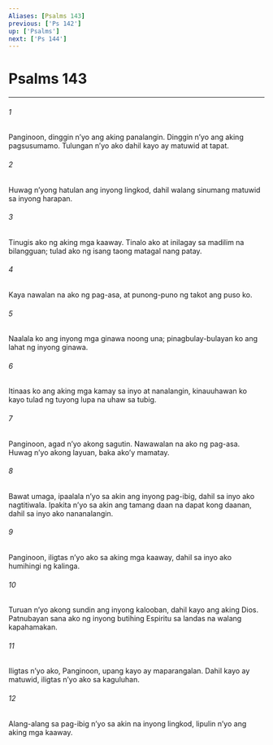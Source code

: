 ```yaml
---
Aliases: [Psalms 143]
previous: ['Ps 142']
up: ['Psalms']
next: ['Ps 144']
---
```

# Psalms 143

***






















###### 1 










Panginoon, dinggin nʼyo ang aking panalangin. Dinggin nʼyo ang aking pagsusumamo. Tulungan nʼyo ako dahil kayo ay matuwid at tapat. 





















###### 2 










Huwag nʼyong hatulan ang inyong lingkod, dahil walang sinumang matuwid sa inyong harapan. 





















###### 3 










Tinugis ako ng aking mga kaaway. Tinalo ako at inilagay sa madilim na bilangguan; tulad ako ng isang taong matagal nang patay. 





















###### 4 










Kaya nawalan na ako ng pag-asa, at punong-puno ng takot ang puso ko. 





















###### 5 










Naalala ko ang inyong mga ginawa noong una; pinagbulay-bulayan ko ang lahat ng inyong ginawa. 





















###### 6 










Itinaas ko ang aking mga kamay sa inyo at nanalangin, kinauuhawan ko kayo tulad ng tuyong lupa na uhaw sa tubig. 





















###### 7 










Panginoon, agad nʼyo akong sagutin. Nawawalan na ako ng pag-asa. Huwag nʼyo akong layuan, baka akoʼy mamatay. 





















###### 8 










Bawat umaga, ipaalala nʼyo sa akin ang inyong pag-ibig, dahil sa inyo ako nagtitiwala. Ipakita nʼyo sa akin ang tamang daan na dapat kong daanan, dahil sa inyo ako nananalangin. 





















###### 9 










Panginoon, iligtas nʼyo ako sa aking mga kaaway, dahil sa inyo ako humihingi ng kalinga. 





















###### 10 










Turuan nʼyo akong sundin ang inyong kalooban, dahil kayo ang aking Dios. Patnubayan sana ako ng inyong butihing Espiritu sa landas na walang kapahamakan. 





















###### 11 










Iligtas nʼyo ako, Panginoon, upang kayo ay maparangalan. Dahil kayo ay matuwid, iligtas nʼyo ako sa kaguluhan. 





















###### 12 










Alang-alang sa pag-ibig nʼyo sa akin na inyong lingkod, lipulin nʼyo ang aking mga kaaway.
